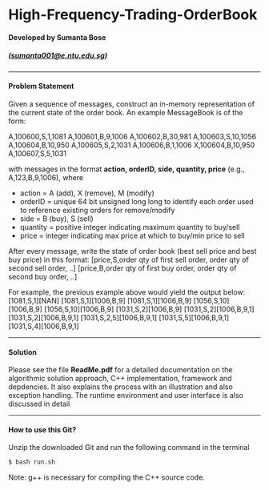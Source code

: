 # High-Frequency-Trading-OrderBook
#### Developed by Sumanta Bose  
##### ([sumanta001@e.ntu.edu.sg](mailto:sumanta001@e.ntu.edu.sg))
------
#### Problem Statement
Given a sequence of messages, construct an in-memory representation of the current state of the order book. An example MessageBook is of the form:

A,100600,S,1,1081
A,100601,B,9,1006
A,100602,B,30,981
A,100603,S,10,1056
A,100604,B,10,950
A,100605,S,2,1031
A,100606,B,1,1006
X,100604,B,10,950
A,100607,S,5,1031

with messages in the format **action, orderID, side, quantity, price** (e.g., A,123,B,9,1006), where

- action = A (add), X (remove), M (modify)
- orderID = unique 64 bit unsigned long long to identify each order used to reference existing orders for remove/modify
- side = B (buy), S (sell)
- quantity = positive integer indicating maximum quantity to buy/sell
- price = integer indicating max price at which to buy/min price to sell

After every message, write the state of order book (best sell price and best buy price) in this format:
[price,S,order qty of first sell order, order qty of second sell order, ..]
[price,B,order qty of first buy order, order qty of second buy order, ..]

For example, the previous example above would yield the output below:
[1081,S,1][NAN]
[1081,S,1][1006,B,9]
[1081,S,1][1006,B,9]
[1056,S,10][1006,B,9]
[1056,S,10][1006,B,9]
[1031,S,2][1006,B,9]
[1031,S,2][1006,B,9,1]
[1031,S,2][1006,B,9,1]
[1031,S,2,5][1006,B,9,1]
[1031,S,5][1006,B,9,1]
[1031,S,4][1006,B,9,1]

------
#### Solution

Please see the file **ReadMe.pdf** for a detailed documentation on the algorithmic solution approach, C++ implementation, framework and depdencies. It also explains the process with an illustration and also exception handling. The runtime environment and user interface is also discussed in detail

------
#### How to use this Git?
Unzip the downloaded Git and run the following command in the terminal

```sh
$ bash run.sh
```
Note: g++ is necessary for compiling the C++ source code.